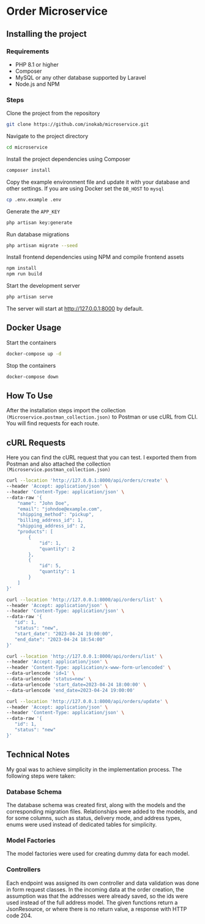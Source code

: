 # Order Microservice

## Installing the project

### Requirements

- PHP 8.1 or higher
- Composer
- MySQL or any other database supported by Laravel
- Node.js and NPM

### Steps

Clone the project from the repository

```bash
git clone https://github.com/inokab/microservice.git
```
Navigate to the project directory

```bash
cd microservice
```
Install the project dependencies using Composer

```bash
composer install
```
Copy the example environment file and update it with your database and other settings. If you are using Docker set the `DB_HOST` to `mysql`

```bash
cp .env.example .env
```
Generate the `APP_KEY`

```bash
php artisan key:generate

```
Run database migrations

```bash
php artisan migrate --seed
```
Install frontend dependencies using NPM and compile frontend assets

```bash
npm install
npm run build
```
Start the development server

```bash
php artisan serve
```

The server will start at http://127.0.0.1:8000 by default.

## Docker Usage

Start the containers

```bash
docker-compose up -d
```

Stop the containers

```bash
docker-compose down
```

## How To Use

After the installation steps import the collection `(Microservice.postman_collection.json)` to Postman or use cURL from CLI. You will find requests for each route.

## cURL Requests

Here you can find the cURL request that you can test. I exported them from Postman and also attached the collection `(Microservice.postman_collection.json)` 

```bash
curl --location 'http://127.0.0.1:8000/api/orders/create' \
--header 'Accept: application/json' \
--header 'Content-Type: application/json' \
--data-raw '{
    "name": "John Doe",
    "email": "johndoe@example.com",
    "shipping_method": "pickup",
    "billing_address_id": 1,
    "shipping_address_id": 2,
    "products": [
        {
            "id": 1,
            "quantity": 2
        },
        {
            "id": 5,
            "quantity": 1
        }
    ]
}'
```

```bash
curl --location 'http://127.0.0.1:8000/api/orders/list' \
--header 'Accept: application/json' \
--header 'Content-Type: application/json' \
--data-raw '{
   "id": 1,
   "status": "new",
   "start_date": "2023-04-24 19:00:00",
   "end_date": "2023-04-24 18:54:00"
}'

curl --location 'http://127.0.0.1:8000/api/orders/list' \
--header 'Accept: application/json' \
--header 'Content-Type: application/x-www-form-urlencoded' \
--data-urlencode 'id=1' \
--data-urlencode 'status=new' \
--data-urlencode 'start_date=2023-04-24 18:00:00' \
--data-urlencode 'end_date=2023-04-24 19:00:00'
```

```bash
curl --location 'http://127.0.0.1:8000/api/orders/update' \
--header 'Accept: application/json' \
--header 'Content-Type: application/json' \
--data-raw '{
   "id": 1,
   "status": "new"
}'
```

## Technical Notes

My goal was to achieve simplicity in the implementation process. The following steps were taken:

### Database Schema

The database schema was created first, along with the models and the corresponding migration files. Relationships were 
added to the models, and for some columns, such as status, delivery mode, and address types, enums were used instead of 
dedicated tables for simplicity.

### Model Factories

The model factories were used for creating dummy data for each model.

### Controllers

Each endpoint was assigned its own controller and data validation was done in form request classes. In the incoming 
data at the order creation, the assumption was that the addresses were already saved, so the ids were used instead of 
the full address model. The given functions return a JsonResource, or where there is no return value, a response with 
HTTP code 204.
